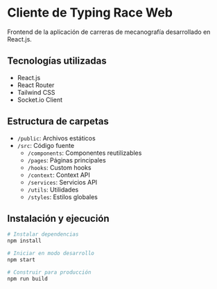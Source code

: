 # Cliente de Typing Race Web

Frontend de la aplicación de carreras de mecanografía desarrollado en React.js.

## Tecnologías utilizadas
- React.js
- React Router
- Tailwind CSS
- Socket.io Client

## Estructura de carpetas
- `/public`: Archivos estáticos
- `/src`: Código fuente
  - `/components`: Componentes reutilizables
  - `/pages`: Páginas principales
  - `/hooks`: Custom hooks
  - `/context`: Context API
  - `/services`: Servicios API
  - `/utils`: Utilidades
  - `/styles`: Estilos globales

## Instalación y ejecución
```bash
# Instalar dependencias
npm install

# Iniciar en modo desarrollo
npm start

# Construir para producción
npm run build
```